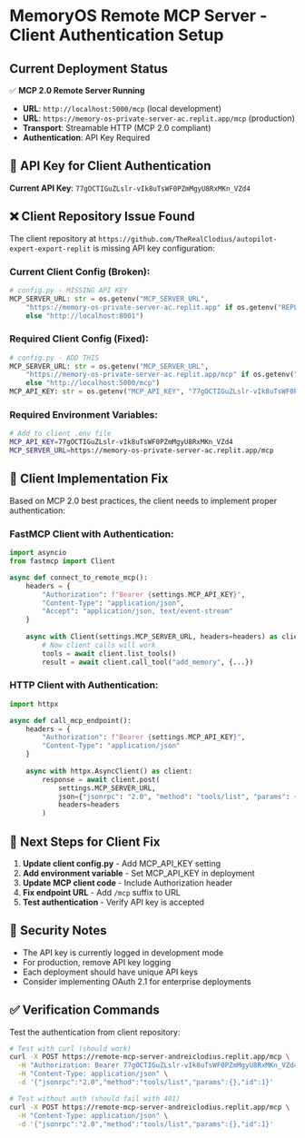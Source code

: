# MemoryOS Remote MCP Server - Client Authentication Setup

## Current Deployment Status

✅ **MCP 2.0 Remote Server Running**
- **URL**: `http://localhost:5000/mcp` (local development)
- **URL**: `https://memory-os-private-server-ac.replit.app/mcp` (production)
- **Transport**: Streamable HTTP (MCP 2.0 compliant)
- **Authentication**: API Key Required

## 🔑 API Key for Client Authentication

**Current API Key**: `77gOCTIGuZLslr-vIk8uTsWF0PZmMgyU8RxMKn_VZd4`

## ❌ Client Repository Issue Found

The client repository at `https://github.com/TheRealClodius/autopilot-expert-export-replit` is missing API key configuration:

### Current Client Config (Broken):
```python
# config.py - MISSING API KEY
MCP_SERVER_URL: str = os.getenv("MCP_SERVER_URL",
    "https://memory-os-private-server-ac.replit.app" if os.getenv("REPLIT_DEPLOYMENT")
    else "http://localhost:8001")
```

### Required Client Config (Fixed):
```python
# config.py - ADD THIS
MCP_SERVER_URL: str = os.getenv("MCP_SERVER_URL", 
    "https://memory-os-private-server-ac.replit.app/mcp" if os.getenv("REPLIT_DEPLOYMENT")
    else "http://localhost:5000/mcp")
MCP_API_KEY: str = os.getenv("MCP_API_KEY", "77gOCTIGuZLslr-vIk8uTsWF0PZmMgyU8RxMKn_VZd4")
```

### Required Environment Variables:
```bash
# Add to client .env file
MCP_API_KEY=77gOCTIGuZLslr-vIk8uTsWF0PZmMgyU8RxMKn_VZd4
MCP_SERVER_URL=https://memory-os-private-server-ac.replit.app/mcp
```

## 🔧 Client Implementation Fix

Based on MCP 2.0 best practices, the client needs to implement proper authentication:

### FastMCP Client with Authentication:
```python
import asyncio
from fastmcp import Client

async def connect_to_remote_mcp():
    headers = {
        "Authorization": f"Bearer {settings.MCP_API_KEY}",
        "Content-Type": "application/json",
        "Accept": "application/json, text/event-stream"
    }
    
    async with Client(settings.MCP_SERVER_URL, headers=headers) as client:
        # Now client calls will work
        tools = await client.list_tools()
        result = await client.call_tool("add_memory", {...})
```

### HTTP Client with Authentication:
```python
import httpx

async def call_mcp_endpoint():
    headers = {
        "Authorization": f"Bearer {settings.MCP_API_KEY}",
        "Content-Type": "application/json"
    }
    
    async with httpx.AsyncClient() as client:
        response = await client.post(
            settings.MCP_SERVER_URL,
            json={"jsonrpc": "2.0", "method": "tools/list", "params": {}, "id": 1},
            headers=headers
        )
```

## 🚀 Next Steps for Client Fix

1. **Update client config.py** - Add MCP_API_KEY setting
2. **Add environment variable** - Set MCP_API_KEY in deployment
3. **Update MCP client code** - Include Authorization header
4. **Fix endpoint URL** - Add `/mcp` suffix to URL
5. **Test authentication** - Verify API key is accepted

## 🔐 Security Notes

- The API key is currently logged in development mode
- For production, remove API key logging
- Each deployment should have unique API keys
- Consider implementing OAuth 2.1 for enterprise deployments

## ✅ Verification Commands

Test the authentication from client repository:

```bash
# Test with curl (should work)
curl -X POST https://remote-mcp-server-andreiclodius.replit.app/mcp \
  -H "Authorization: Bearer 77gOCTIGuZLslr-vIk8uTsWF0PZmMgyU8RxMKn_VZd4" \
  -H "Content-Type: application/json" \
  -d '{"jsonrpc":"2.0","method":"tools/list","params":{},"id":1}'

# Test without auth (should fail with 401)
curl -X POST https://remote-mcp-server-andreiclodius.replit.app/mcp \
  -H "Content-Type: application/json" \
  -d '{"jsonrpc":"2.0","method":"tools/list","params":{},"id":1}'
```